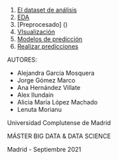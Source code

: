 




1. [El dataset de análisis](https://lenamorianu.github.io/ANALISIS-Y-PREDICCION-DE-LOS-INCENDIOS-EN-GALICIA/overview.html)
2. [EDA](https://lenamorianu.github.io/ANALISIS-Y-PREDICCION-DE-LOS-INCENDIOS-EN-GALICIA/features.html)
3. [Preprocesado] ()
4. [VIsualización](https://algmleyee2o0vmwp.maps.arcgis.com/sharing/oauth2/authorize?client_id=dashboards&response_type=token&state=%7B%22portalUrl%22%3A%22https%3A%2F%2Falgmleyee2o0vmwp.maps.arcgis.com%22%7D&expiration=20160&locale=es&redirect_uri=https%3A%2F%2Falgmleyee2o0vmwp.maps.arcgis.com%2Fapps%2Fdashboards%2F23ba0dc6d69d494eb37d0454f51bf81c&redirectToUserOrgUrl=true)
5. [Modelos de predicción](https://lenamorianu.github.io/ANALISIS-Y-PREDICCION-DE-LOS-INCENDIOS-EN-GALICIA/models.html)
6. [Realizar predicciones](https://share.streamlit.io/lenamorianu/analisis-y-prediccion-de-los-incendios-en-galicia/main/Streamlit/Incendios_Galicia.py)



AUTORES:

- Alejandra García Mosquera
- Jorge Gómez Marco
- Ana Hernández Villate
- Alex Ilundain
- Alicia María López Machado
- Lenuta Morianu


Universidad Complutense de Madrid

MÁSTER BIG DATA & DATA SCIENCE 

Madrid - Septiembre 2021

